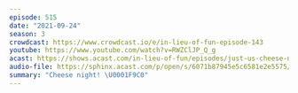 ```yaml
---
episode: 515
date: "2021-09-24"
season: 3
crowdcast: https://www.crowdcast.io/e/in-lieu-of-fun-episode-143
youtube: https://www.youtube.com/watch?v=RWZClJP_Q_g
acast: https://shows.acast.com/in-lieu-of-fun/episodes/just-us-cheese-night-2
audio-file: https://sphinx.acast.com/p/open/s/6071b87945e5c6581e2e5575/e/6151c07837e57b001214e199/media.mp3
summary: "Cheese night! \U0001F9C0"
---
```

